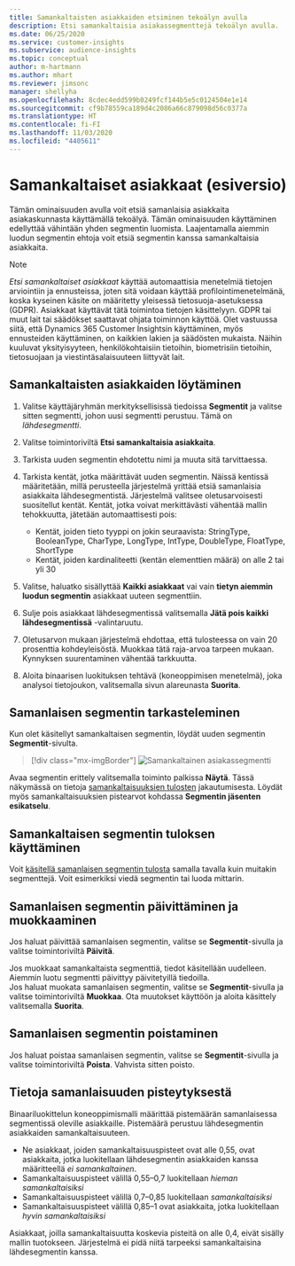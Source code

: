 ```yaml
---
title: Samankaltaisten asiakkaiden etsiminen tekoälyn avulla
description: Etsi samankaltaisia asiakassegmenttejä tekoälyn avulla.
ms.date: 06/25/2020
ms.service: customer-insights
ms.subservice: audience-insights
ms.topic: conceptual
author: m-hartmann
ms.author: mhart
ms.reviewer: jimsonc
manager: shellyha
ms.openlocfilehash: 8cdec4edd599b0249fcf144b5e5c0124504e1e14
ms.sourcegitcommit: cf9b78559ca189d4c2086a66c879098d56c0377a
ms.translationtype: HT
ms.contentlocale: fi-FI
ms.lasthandoff: 11/03/2020
ms.locfileid: "4405611"
---
```

# <a name="similar-customers-preview"></a>Samankaltaiset asiakkaat (esiversio)

Tämän ominaisuuden avulla voit etsiä samanlaisia asiakkaita asiakaskunnasta käyttämällä tekoälyä. Tämän ominaisuuden käyttäminen edellyttää vähintään yhden segmentin luomista. Laajentamalla aiemmin luodun segmentin ehtoja voit etsiä segmentin kanssa samankaltaisia asiakkaita.

> [!NOTE]
> *Etsi samankaltaiset asiakkaat* käyttää automaattisia menetelmiä tietojen arviointiin ja ennusteissa, joten sitä voidaan käyttää profilointimenetelmänä, koska kyseinen käsite on määritetty yleisessä tietosuoja-asetuksessa (GDPR). Asiakkaat käyttävät tätä toimintoa tietojen käsittelyyn. GDPR tai muut lait tai säädökset saattavat ohjata toiminnon käyttöä. Olet vastuussa siitä, että Dynamics 365 Customer Insightsin käyttäminen, myös ennusteiden käyttäminen, on kaikkien lakien ja säädösten mukaista. Näihin kuuluvat yksityisyyteen, henkilökohtaisiin tietoihin, biometrisiin tietoihin, tietosuojaan ja viestintäsalaisuuteen liittyvät lait.

## <a name="finding-similar-customers"></a>Samankaltaisten asiakkaiden löytäminen

1. Valitse käyttäjäryhmän merkityksellisissä tiedoissa **Segmentit** ja valitse sitten segmentti, johon uusi segmentti perustuu. Tämä on *lähdesegmentti*.

1. Valitse toimintoriviltä **Etsi samankaltaisia asiakkaita**.

1. Tarkista uuden segmentin ehdotettu nimi ja muuta sitä tarvittaessa.

1. Tarkista kentät, jotka määrittävät uuden segmentin. Näissä kentissä määritetään, millä perusteella järjestelmä yrittää etsiä samanlaisia asiakkaita lähdesegmentistä. Järjestelmä valitsee oletusarvoisesti suositellut kentät.
  Kentät, jotka voivat merkittävästi vähentää mallin tehokkuutta, jätetään automaattisesti pois:
  
   - Kentät, joiden tieto tyyppi on jokin seuraavista: StringType, BooleanType, CharType, LongType, IntType, DoubleType, FloatType, ShortType
   - Kentät, joiden kardinaliteetti (kentän elementtien määrä) on alle 2 tai yli 30

1. Valitse, haluatko sisällyttää **Kaikki asiakkaat** vai vain **tietyn aiemmin luodun segmentin** asiakkaat uuteen segmenttiin.

1. Sulje pois asiakkaat lähdesegmentissä valitsemalla **Jätä pois kaikki lähdesegmentissä** -valintaruutu.

1. Oletusarvon mukaan järjestelmä ehdottaa, että tulosteessa on vain 20 prosenttia kohdeyleisöstä. Muokkaa tätä raja-arvoa tarpeen mukaan. Kynnyksen suurentaminen vähentää tarkkuutta.

1. Aloita binaarisen luokituksen tehtävä (koneoppimisen menetelmä), joka analysoi tietojoukon, valitsemalla sivun alareunasta **Suorita**.

## <a name="view-the-similar-segment"></a>Samanlaisen segmentin tarkasteleminen

Kun olet käsitellyt samankaltaisen segmentin, löydät uuden segmentin **Segmentit**-sivulta.

> [!div class="mx-imgBorder"]
> ![Samankaltainen asiakassegmentti](media/expanded-segment.png "Samankaltainen asiakassegmentti")

Avaa segmentin erittely valitsemalla toiminto palkissa **Näytä**. Tässä näkymässä on tietoja [samankaltaisuuksien tulosten](#about-similarity-scores) jakautumisesta. Löydät myös samankaltaisuuksien pistearvot kohdassa **Segmentin jäsenten esikatselu**.

## <a name="use-the-output-of-a-similar-segment"></a>Samankaltaisen segmentin tuloksen käyttäminen

Voit [käsitellä samanlaisen segmentin tulosta](segments.md) samalla tavalla kuin muitakin segmenttejä. Voit esimerkiksi viedä segmentin tai luoda mittarin.

## <a name="refresh-and-edit-a-similar-segment"></a>Samanlaisen segmentin päivittäminen ja muokkaaminen

Jos haluat päivittää samanlaisen segmentin, valitse se **Segmentit**-sivulla ja valitse toimintoriviltä **Päivitä**.

Jos muokkaat samankaltaista segmenttiä, tiedot käsitellään uudelleen. Aiemmin luotu segmentti päivittyy päivitetyillä tiedoilla.    
Jos haluat muokata samanlaisen segmentin, valitse se **Segmentit**-sivulla ja valitse toimintoriviltä **Muokkaa**. Ota muutokset käyttöön ja aloita käsittely valitsemalla **Suorita**.

## <a name="delete-a-similar-segment"></a>Samanlaisen segmentin poistaminen

Jos haluat poistaa samanlaisen segmentin, valitse se **Segmentit**-sivulla ja valitse toimintoriviltä **Poista**. Vahvista sitten poisto.

## <a name="about-similarity-scores"></a>Tietoja samanlaisuuden pisteytyksestä

Binaariluokittelun koneoppimismalli määrittää pistemäärän samanlaisessa segmentissä oleville asiakkaille. Pistemäärä perustuu lähdesegmentin asiakkaiden samankaltaisuuteen.

- Ne asiakkaat, joiden samankaltaisuuspisteet ovat alle 0,55, ovat asiakkaita, jotka luokitellaan lähdesegmentin asiakkaiden kanssa määritteellä *ei samankaltainen*.
- Samankaltaisuuspisteet välillä 0,55–0,7 luokitellaan *hieman samankaltaisiksi*
- Samankaltaisuuspisteet välillä 0,7–0,85 luokitellaan *samankaltaisiksi*
- Samankaltaisuuspisteet välillä 0,85–1 ovat asiakkaita, jotka luokitellaan *hyvin samankaltaisiksi*

Asiakkaat, joilla samankaltaisuutta koskevia pisteitä on alle 0,4, eivät sisälly mallin tuotokseen. Järjestelmä ei pidä niitä tarpeeksi samankaltaisina lähdesegmentin kanssa.
